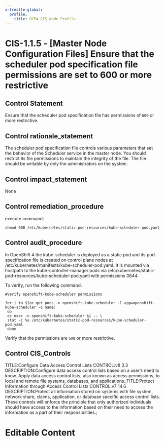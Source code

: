 ```yaml
---
x-trestle-global:
  profile:
    title: OCP4 CIS Node Profile
---
```


# CIS-1.1.5 - \[Master Node Configuration Files\] Ensure that the scheduler pod specification file permissions are set to 600 or more restrictive

## Control Statement

Ensure that the scheduler pod specification file has permissions of `600` or more restrictive.

## Control rationale_statement

The scheduler pod specification file controls various parameters that set the behavior of the Scheduler service in the master node. You should restrict its file permissions to maintain the integrity of the file. The file should be writable by only the administrators on the system.

## Control impact_statement

None

## Control remediation_procedure

execute command:

```
chmod 600 /etc/kubernetes/static-pod-resources/kube-scheduler-pod.yaml
```

## Control audit_procedure

In OpenShift 4 the kube-scheduler is deployed as a static pod and its pod specification file is created on control plane nodes at /etc/kubernetes/manifests/kube-scheduler-pod.yaml. It is mounted via hostpath to the kube-controller-manager pods via /etc/kubernetes/static-pod-resources/kube-scheduler-pod.yaml with permissions 0644.

To verify, run the following command. 

```
#Verify openshift-kube-scheduler permissions

for i in $(oc get pods -n openshift-kube-scheduler -l app=openshift-kube-scheduler -o name)
 do
 oc exec -n openshift-kube-scheduler $i -- \
 stat -c %a /etc/kubernetes/static-pod-resources/kube-scheduler-pod.yaml
 done
```

Verify that the permissions are `600` or more restrictive.

## Control CIS_Controls

TITLE:Configure Data Access Control Lists CONTROL:v8 3.3 DESCRIPTION:Configure data access control lists based on a user’s need to know. Apply data access control lists, also known as access permissions, to local and remote file systems, databases, and applications.;TITLE:Protect Information through Access Control Lists CONTROL:v7 14.6 DESCRIPTION:Protect all information stored on systems with file system, network share, claims, application, or database specific access control lists. These controls will enforce the principle that only authorized individuals should have access to the information based on their need to access the information as a part of their responsibilities.;

# Editable Content

<!-- Make additions and edits below -->
<!-- The above represents the contents of the control as received by the profile, prior to additions. -->
<!-- If the profile makes additions to the control, they will appear below. -->
<!-- The above markdown may not be edited but you may edit the content below, and/or introduce new additions to be made by the profile. -->
<!-- If there is a yaml header at the top, parameter values may be edited. Use --set-parameters to incorporate the changes during assembly. -->
<!-- The content here will then replace what is in the profile for this control, after running profile-assemble. -->
<!-- The current profile has no added parts for this control, but you may add new ones here. -->
<!-- Each addition must have a heading either of the form ## Control my_addition_name -->
<!-- or ## Part a. (where the a. refers to one of the control statement labels.) -->
<!-- "## Control" parts are new parts added after the statement part. -->
<!-- "## Part" parts are new parts added into the top-level statement part with that label. -->
<!-- Subparts may be added with nested hash levels of the form ### My Subpart Name -->
<!-- underneath the parent ## Control or ## Part being added -->
<!-- See https://ibm.github.io/compliance-trestle/tutorials/ssp_profile_catalog_authoring/ssp_profile_catalog_authoring for guidance. -->
